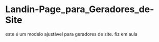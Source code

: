 # Landin-Page_para_Geradores_de-Site
este é um modelo ajustável para geradores de site. fiz em aula
